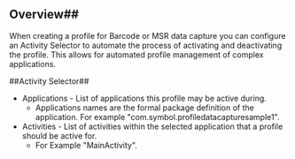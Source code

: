 <!-- Launchpad Link id: profilebarcode
	usage <a data-link="id">blah blah</a>
	replace id
-->
<div class="tableofcontents"> </div>

## Overview##

When creating a profile for <a data-link="profilebarcode">Barcode</a> or <a data-link="profilemsr">MSR</a> data capture you can configure an Activity Selector to automate the process of activating and deactivating the profile. This allows for automated profile management of complex applications. 

##Activity Selector##

* Applications - List of applications this profile may be active during. 
	* Applications names are the formal package definition of the application. For example "com.symbol.profiledatacapturesample1". 
* Activities -  List of activities within the selected application that a profile should be active for. 
	*  For Example "MainActivity".